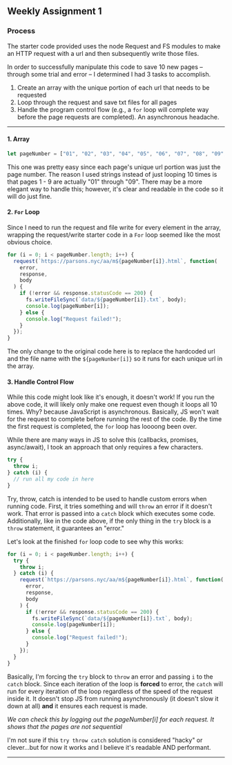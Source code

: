 ## Weekly Assignment 1

### Process

The starter code provided uses the node Request and FS modules to make an HTTP request with a url and then subsequently write those files.

In order to successfully manipulate this code to save 10 new pages – through some trial and error – I determined I had 3 tasks to accomplish.

1. Create an array with the unique portion of each url that needs to be requested
2. Loop through the request and save txt files for all pages
3. Handle the program control flow (e.g., a `for` loop will complete way before the page requests are completed). An asynchronous headache.

---

#### 1. Array

```javascript
let pageNumber = ["01", "02", "03", "04", "05", "06", "07", "08", "09", "10"];
```

This one was pretty easy since each page's unique url portion was just the page number. The reason I used strings instead of just looping 10 times is that pages 1 - 9 are actually "01" through "09". There may be a more elegant way to handle this; however, it's clear and readable in the code so it will do just fine.

#### 2. `For` Loop

Since I need to run the request and file write for every element in the array, wrapping the request/write starter code in a `For` loop seemed like the most obvious choice.

```javascript
for (i = 0; i < pageNumber.length; i++) {
  request(`https://parsons.nyc/aa/m${pageNumber[i]}.html`, function(
    error,
    response,
    body
  ) {
    if (!error && response.statusCode == 200) {
      fs.writeFileSync(`data/${pageNumber[i]}.txt`, body);
      console.log(pageNumber[i]);
    } else {
      console.log("Request failed!");
    }
  });
}
```

The only change to the original code here is to replace the hardcoded url and the file name with the `${pageNunber[i]}` so it runs for each unique url in the array.

#### 3. Handle Control Flow

While this code might look like it's enough, it doesn't work! If you run the above code, it will likely only make one request even though it loops all 10 times. Why? because JavaScript is asynchronous. Basically, JS won't wait for the request to complete before running the rest of the code. By the time the first request is completed, the `for` loop has loooong been over.

While there are many ways in JS to solve this (callbacks, promises, async/await), I took an approach that only requires a few characters.

```javascript
try {
  throw i;
} catch (i) {
  // run all my code in here
}
```

Try, throw, catch is intended to be used to handle custom errors when running code. First, it tries something and will `throw` an error if it doesn't work. That error is passed into a `catch` block which executes some code. Additionally, like in the code above, if the only thing in the `try` block is a `throw` statement, it guarantees an "error."

Let's look at the finished `for` loop code to see why this works:

```javascript
for (i = 0; i < pageNumber.length; i++) {
  try {
    throw i;
  } catch (i) {
    request(`https://parsons.nyc/aa/m${pageNumber[i]}.html`, function(
      error,
      response,
      body
    ) {
      if (!error && response.statusCode == 200) {
        fs.writeFileSync(`data/${pageNumber[i]}.txt`, body);
        console.log(pageNumber[i]);
      } else {
        console.log("Request failed!");
      }
    });
  }
}
```

Basically, I'm forcing the `try` block to `throw` an error and passing `i` to the `catch` block. Since each iteration of the loop is **forced** to error, the `catch` will run for every iteration of the loop regardless of the speed of the request inside it. It doesn't stop JS from running asynchronously (it doesn't slow it down at all) **and** it ensures each request is made.

_We can check this by logging out the pageNumber[i] for each request. It shows that the pages are not sequential_

I'm not sure if this `try throw catch` solution is considered "hacky" or clever...but for now it works and I believe it's readable AND performant.

---
